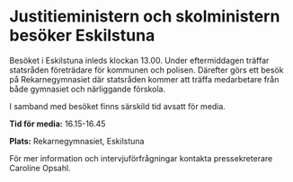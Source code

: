 # Justitieministern och skolministern besöker Eskilstuna

Besöket i Eskilstuna inleds klockan 13.00. Under eftermiddagen träffar statsråden företrädare för kommunen och polisen. Därefter görs ett besök på Rekarnegymnasiet där statsråden kommer att träffa medarbetare från både gymnasiet och närliggande förskola.

I samband med besöket finns särskild tid avsatt för media.

**Tid för media:** 16.15-16.45

**Plats:** Rekarnegymnasiet, Eskilstuna

För mer information och intervjuförfrågningar kontakta pressekreterare Caroline Opsahl.
